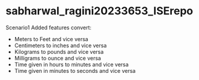 # sabharwal_ragini20233653_ISErepo
Scenario1 Added features convert:
* Meters to Feet and vice versa 
* Centimeters to inches and vice versa
* Kilograms to pounds and vice versa
* Milligrams to ounce and vice versa
* Time given in hours to minutes and vice versa
* Time given in minutes to seconds and vice versa 
